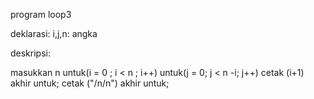 program loop3

deklarasi:
i,j,n: angka
 
deskripsi:

masukkan n
untuk(i = 0 ; i < n ; i++)
         untuk(j = 0; j < n -i; j++)
                    cetak (i+1)
         akhir untuk;
    cetak ("/n/n")
akhir untuk;